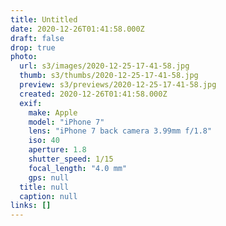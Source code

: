 ```yaml
---
title: Untitled
date: 2020-12-26T01:41:58.000Z
draft: false
drop: true
photo:
  url: s3/images/2020-12-25-17-41-58.jpg
  thumb: s3/thumbs/2020-12-25-17-41-58.jpg
  preview: s3/previews/2020-12-25-17-41-58.jpg
  created: 2020-12-26T01:41:58.000Z
  exif:
    make: Apple
    model: "iPhone 7"
    lens: "iPhone 7 back camera 3.99mm f/1.8"
    iso: 40
    aperture: 1.8
    shutter_speed: 1/15
    focal_length: "4.0 mm"
    gps: null
  title: null
  caption: null
links: []
---
```

